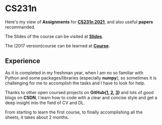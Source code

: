 # CS231n
Here's my view of **Assignments** for **[CS231n 2021](http://cs231n.stanford.edu/)**, and also useful **papers** recommanded. 

The Slides of the course can be visited at **[Slides](http://cs231n.stanford.edu/slides/)**.

The (2017 version)course can be learned at **[Course](https://www.bilibili.com/video/BV1nJ411z7fe)**.

## Experience
As it is completed in my freshman year, when I am no so familiar with Python and some packages/libraries (especially **numpy**), so sometimes it is challenging for me to accomplish the tasks and I have to look for help. 

Thanks to other open coursed projects on **GitHub([1](https://github.com/Divsigma/2020-cs213n/tree/master/cs231n), [2](https://github.com/zhuole1025/cs231n), [3](https://github.com/bingcheng1998/CS231n-2020-spring-assignment-solution))** and lots of good blogs on **CSDN**, I learn how to code with a clear and concise style and get a deep insight into the field of CV and DL. 

From starting to learn the first course, to finally accomplishing all the sheets, it takes about 2 months. 

